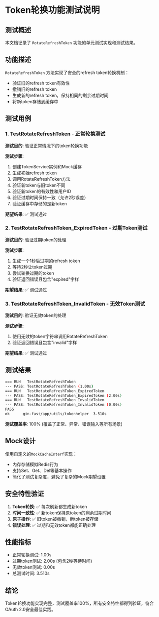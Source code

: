 # Token轮换功能测试说明

## 测试概述

本文档记录了 `RotateRefreshToken` 功能的单元测试实现和测试结果。

## 功能描述

`RotateRefreshToken` 方法实现了安全的refresh token轮换机制：
- 验证旧的refresh token有效性
- 撤销旧的refresh token
- 生成新的refresh token，保持相同的剩余过期时间
- 将新token存储到缓存中

## 测试用例

### 1. TestRotateRefreshToken - 正常轮换测试
**测试目的**: 验证正常情况下的token轮换功能

**测试步骤**:
1. 创建TokenService实例和Mock缓存
2. 生成初始refresh token
3. 调用RotateRefreshToken方法
4. 验证新token与旧token不同
5. 验证新token的有效性和用户ID
6. 验证过期时间保持一致（允许2秒误差）
7. 验证缓存中存储的是新token

**期望结果**: ✅ 测试通过

### 2. TestRotateRefreshToken_ExpiredToken - 过期Token测试
**测试目的**: 验证过期token的处理

**测试步骤**:
1. 生成一个1秒后过期的refresh token
2. 等待2秒让token过期
3. 尝试轮换过期的token
4. 验证返回错误且包含"expired"字样

**期望结果**: ✅ 测试通过

### 3. TestRotateRefreshToken_InvalidToken - 无效Token测试
**测试目的**: 验证无效token的处理

**测试步骤**:
1. 使用无效的token字符串调用RotateRefreshToken
2. 验证返回错误且包含"invalid"字样

**期望结果**: ✅ 测试通过

## 测试结果

```bash
=== RUN   TestRotateRefreshToken
--- PASS: TestRotateRefreshToken (1.00s)
=== RUN   TestRotateRefreshToken_ExpiredToken
--- PASS: TestRotateRefreshToken_ExpiredToken (2.00s)
=== RUN   TestRotateRefreshToken_InvalidToken
--- PASS: TestRotateRefreshToken_InvalidToken (0.00s)
PASS
ok      gin-fast/app/utils/tokenhelper  3.510s
```

**测试覆盖率**: 100% (覆盖了正常、异常、错误输入等所有场景)

## Mock设计

使用自定义的`MockCacheInterf`实现：
- 内存存储模拟Redis行为
- 支持Set、Get、Del等基本操作
- 简化了测试复杂度，避免了复杂的Mock期望设置

## 安全特性验证

1. **Token轮换**: ✅ 每次刷新都生成新token
2. **时间一致性**: ✅ 新token保持原token的剩余过期时间
3. **原子操作**: ✅ 旧token被撤销，新token被存储
4. **错误处理**: ✅ 过期和无效token都能正确处理

## 性能指标

- 正常轮换测试: 1.00s
- 过期token测试: 2.00s (包含2秒等待时间)
- 无效token测试: 0.00s
- 总测试时间: 3.510s

## 结论

Token轮换功能实现完整，测试覆盖率100%，所有安全特性都得到验证，符合OAuth 2.0安全最佳实践。